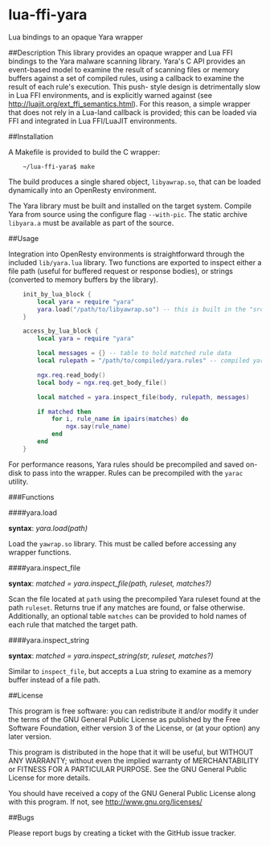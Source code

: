 # lua-ffi-yara
Lua bindings to an opaque Yara wrapper

##Description
This library provides an opaque wrapper and Lua FFI bindings to the Yara malware
scanning library. Yara's C API provides an event-based model to examine the
result of scanning files or memory buffers against a set of compiled rules,
using a callback to examine the result of each rule's execution. This push-
style design is detrimentally slow in Lua FFI environments, and is explicitly
warned against (see <http://luajit.org/ext_ffi_semantics.html>). For this
reason, a simple wrapper that does not rely in a Lua-land callback is provided;
this can be loaded via FFI and integrated in Lua FFI/LuaJIT environments.

##Installation

A Makefile is provided to build the C wrapper:

```
	~/lua-ffi-yara$ make
```

The build produces a single shared object, `libyawrap.so`, that can be loaded
dynamically into an OpenResty environment.

The Yara library must be built and installed on the target system. Compile Yara
from source using the configure flag `--with-pic`. The static archive
`libyara.a` must be available as part of the source.

##Usage

Integration into OpenResty environments is straightforward through the included
`lib/yara.lua` library. Two functions are exported to inspect either a file path
(useful for buffered request or response bodies), or strings (converted to
memory buffers by the library).

```lua
	init_by_lua_block {
		local yara = require "yara"
		yara.load("/path/to/libyawrap.so") -- this is built in the "src" dir
	}

	access_by_lua_block {
		local yara = require "yara"

		local messages = {} -- table to hold matched rule data
		local rulepath = "/path/to/compiled/yara.rules" -- compiled yara rules

		ngx.req.read_body()
		local body = ngx.req.get_body_file()

		local matched = yara.inspect_file(body, rulepath, messages)

		if matched then
			for i, rule_name in ipairs(matches) do
				ngx.say(rule_name)
			end
		end
	}
```

For performance reasons, Yara rules should be precompiled and saved on-disk to
pass into the wrapper. Rules can be precompiled with the `yarac` utility.

###Functions

####yara.load

**syntax**: *yara.load(path)*

Load the `yawrap.so` library. This must be called before accessing any wrapper
functions.

####yara.inspect_file

**syntax**: *matched = yara.inspect_file(path, ruleset, matches?)*

Scan the file located at `path` using the precompiled Yara ruleset found at
the path `ruleset`. Returns true if any matches are found, or false otherwise.
Additionally, an optional table `matches` can be provided to hold names of each
rule that matched the target path.

####yara.inspect_string

**syntax**: *matched = yara.inspect_string(str, ruleset, matches?)*

Similar to `inspect_file`, but accepts a Lua string to examine as a memory
buffer instead of a file path.

##License

This program is free software: you can redistribute it and/or modify
it under the terms of the GNU General Public License as published by
the Free Software Foundation, either version 3 of the License, or
(at your option) any later version.

This program is distributed in the hope that it will be useful,
but WITHOUT ANY WARRANTY; without even the implied warranty of
MERCHANTABILITY or FITNESS FOR A PARTICULAR PURPOSE.  See the
GNU General Public License for more details.

You should have received a copy of the GNU General Public License
along with this program.  If not, see <http://www.gnu.org/licenses/>

##Bugs

Please report bugs by creating a ticket with the GitHub issue tracker.
